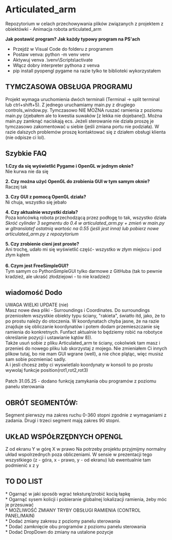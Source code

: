 <h1> Articulated_arm </h1>
Repozytorium w celach przechowywania plików związanych z projektem z obiektówki - Animacja robota articulated_arm

**Jak postawić program? Jak każdy typowy program na PS'ach**
* Przejdź w Visual Code do folderu z programem
* Postaw venva: python -m venv venv
* Aktywuj venva .\venv\Scripts\activate
* Włącz dobry interpreter pythona z venva
* pip install pyopengl pygame
na razie tylko te biblioteki wykorzystałem

<h2>TYMCZASOWA OBSŁUGA PROGRAMU</h2>
Projekt wymaga uruchomienia dwóch terminali (Terminal -> split terminal lub ctrl+shift+5). Z jednego uruchamiamy main.py z drugiego controls_window.py. Tymczasowo NIE MOŻNA ruszać ramienia z poziomu main.py (zjebałem ale to kwestia suwaków [z lekka nie dojebane]). Można main.py zamknąć naciskają ecs. Jeżeli sterowanie nie działa proszę je tymczasowo zakomentować u siebie (jeśli zmiana portu nie podziała). W razie dalszych problemów proszę kontaktować się z działem obsługi klienta (nie odpisze ci lol).

<h2>Szybkie FAQ</h2>

**1.Czy da się wyświetlić Pygame i OpenGL w jednym oknie?**  <br>
Nie kurwa nie da się  <br>

**2. Czy można użyć OpenGL do zrobienia GUI w tym samym oknie?**  <br>
Raczej tak  <br>

**3. Czy GUI z pomocą OpenGL działa?**  <br>
Ni chuja, wszystko się jebało  <br>

**4. Czy aktualnie wszystki działa?**  <br>
Poza końcówką robota przechodzącą przez podłogę to tak, wszystko działa <br> 
<i> Skróć cylinder 3 segmentu do 0.4 w articulated_arm.py + zmień w main.py w gltranslatef ostatnią wartośc na 0.55 (jeśli jest inna) lub pobierz nowe articulated_arm.py z repozytorium</i>

**5. Czy zrobienie cieni jest proste?**  <br>
Ani trochę, udało mi się wyświetlić część- wszystko w złym miejscu i pod złym kątem <br>  
**6. Czym jest FreeSimpleGUI?** <br>
Tym samym co PythonSimpleGUI tylko darmowe z GitHuba (tak to pewnie kradzież, ale ukraść złodziejowi - to nie kradzież)
  
<h2>wiadomość Dodo</h2>  
UWAGA WIELKI UPDATE (nie) <br>
Masz nowe dwa pliki - Surroundings i Coordinates. Do surroundings przeniosłem wszystkie obiekty typu ściany, "rakieta", światło itd, jako, że to po prostu należy do otoczenia. W koordynatach chyba jasne, że na razie znajduje się obliczanie koordynatów i potem dodam przemieszczanie się ramienia do konkretnych. Funfact aktualnie to będziemy robić na robotyce określanie pozycji i ustawianie kątów 8)). <br>
Także usuń sobie z pliku Articulated_arm te ściany, cokolwiek tam masz i przenieś do nowego pliku lub skorzystaj z mojego. Nie zmieniałem Ci innych plikow tutaj, bo nie mam GUI wgrane (well), a nie chce plątąc, więc musisz sam sobie pozmieniać sadly. <br>
A i jesli chcesz zeby ci wyswietlalo koordynaty w konsoli to po prostu wywolaj funkcje position(rot1,rot2,rot3)<br>
<br>
Patch 31.05.25 - dodano funkcję zamykania obu programów z poziomu panelu sterowania <br>
<h2> OBRÓT SEGMENTÓW: </h2>
Segment pierwszy ma zakres ruchu 0-360 stopni zgodnie z wymaganiami z zadania. Drugi i trzeci segment mają zakres 90 stopni.

<h2>UKŁAD WSPÓŁRZĘDNYCH OPENGL </h2>
Z od ekranu
Y w górę
X w prawo
Na potrzeby projektu przyjmijmy normalny układ wspolrzednych poza obliczeniami. W sensie w prezentacji tego wszystkiego (z - góra, x - prawo, y - od ekranu) lub ewentualnie tam podmienić x z y

<h2>TO DO LIST</h2>
* Ogarnąć w jaki sposób wgrać teksturę/zrobić kocią łapkę  <br>
* Ogarnąć sysem kolicji i pobieranie globalnej lokalizacji ramienia, żeby móc je przesuwać  <br>
* MOŻLIWOŚĆ ZMIANY TRYBY OBSŁUGI RAMIENIA (CONTROL PANEL/MAIN)  <br>
* Dodać zmiany zakresu z poziomy panelu sterowania  <br>
* Dodać zamknięcie obu programów z poziomu panelu sterowania  <br>
* Dodać DropDown do zmiany na ustalone pozycje <br>
